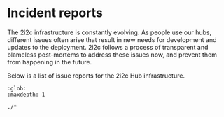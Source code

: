 # Incident reports

The 2i2c infrastructure is constantly evolving. As people use our hubs, different issues often arise that result in new needs for development and updates to the deployment. 2i2c follows a process of transparent and blameless post-mortems to address these issues now, and prevent them from happening in the future.

Below is a list of issue reports for the 2i2c Hub infrastructure.

```{toctree}
:glob:
:maxdepth: 1

./*
```

